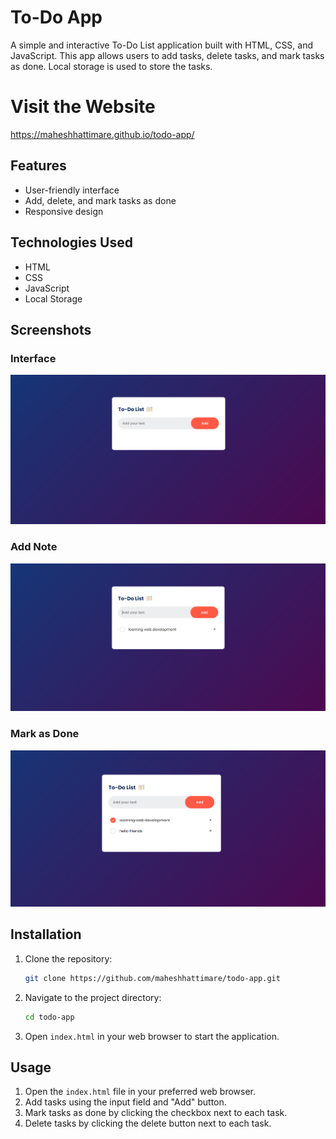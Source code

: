 # To-Do App

A simple and interactive To-Do List application built with HTML, CSS, and JavaScript. This app allows users to add tasks, delete tasks, and mark tasks as done. Local storage is used to store the tasks.

# Visit the Website

https://maheshhattimare.github.io/todo-app/

## Features

- User-friendly interface
- Add, delete, and mark tasks as done
- Responsive design

## Technologies Used

- HTML
- CSS
- JavaScript
- Local Storage

## Screenshots

### Interface
![Interface](./images/screenshot1.png)

### Add Note
![Add Note](./images/screenshot2.png)

### Mark as Done
![Mark as Done](./images/screenshot3.png)

## Installation

1. Clone the repository:
    ```bash
    git clone https://github.com/maheshhattimare/todo-app.git
    ```
2. Navigate to the project directory:
    ```bash
    cd todo-app
    ```
3. Open `index.html` in your web browser to start the application.

## Usage

1. Open the `index.html` file in your preferred web browser.
2. Add tasks using the input field and "Add" button.
3. Mark tasks as done by clicking the checkbox next to each task.
4. Delete tasks by clicking the delete button next to each task.


